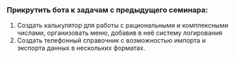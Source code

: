 ### Прикрутить бота к задачам с предыдущего семинара:

1. Создать калькулятор для работы с рациональными и комплексными числами, организовать меню, 
добавив в неё систему логирования
2. Создать телефонный справочник с возможностью импорта и экспорта данных в нескольких форматах.